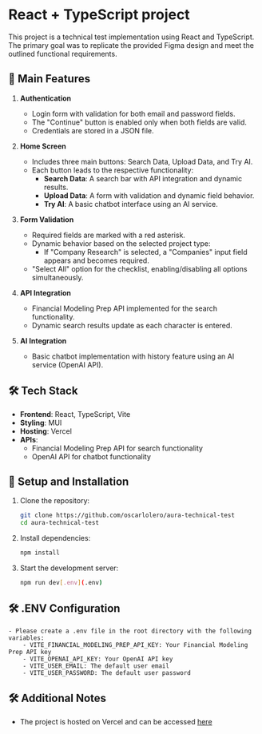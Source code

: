 # React + TypeScript project

This project is a technical test implementation using React and TypeScript. The primary goal was to replicate the provided Figma design and meet the outlined functional requirements.

## 🚀 Main Features

1. **Authentication**
    - Login form with validation for both email and password fields.
    - The "Continue" button is enabled only when both fields are valid.
    - Credentials are stored in a JSON file.

2. **Home Screen**
    - Includes three main buttons: Search Data, Upload Data, and Try AI.
    - Each button leads to the respective functionality:
        - **Search Data**: A search bar with API integration and dynamic results.
        - **Upload Data**: A form with validation and dynamic field behavior.
        - **Try AI**: A basic chatbot interface using an AI service.

3. **Form Validation**
    - Required fields are marked with a red asterisk.
    - Dynamic behavior based on the selected project type:
        - If "Company Research" is selected, a "Companies" input field appears and becomes required.
    - "Select All" option for the checklist, enabling/disabling all options simultaneously.

4. **API Integration**
    - Financial Modeling Prep API implemented for the search functionality.
    - Dynamic search results update as each character is entered.

5. **AI Integration**
    - Basic chatbot implementation with history feature using an AI service (OpenAI API).

## 🛠️ Tech Stack

- **Frontend**: React, TypeScript, Vite
- **Styling**: MUI
- **Hosting**: Vercel
- **APIs**:
    - Financial Modeling Prep API for search functionality
    - OpenAI API for chatbot functionality

## 📝 Setup and Installation

1. Clone the repository:
   ```bash
   git clone https://github.com/oscarlolero/aura-technical-test
   cd aura-technical-test
    ```
2. Install dependencies:
   ```bash
   npm install
   ```
3. Start the development server:
   ```bash
   npm run dev[.env](.env)
   ```

## 🛠️ .ENV Configuration
    - Please create a .env file in the root directory with the following variables:
        - VITE_FINANCIAL_MODELING_PREP_API_KEY: Your Financial Modeling Prep API key
        - VITE_OPENAI_API_KEY: Your OpenAI API key
        - VITE_USER_EMAIL: The default user email
        - VITE_USER_PASSWORD: The default user password

## 🛠️ Additional Notes
- The project is hosted on Vercel and can be accessed [here](https://aura-technical-test.vercel.app)
